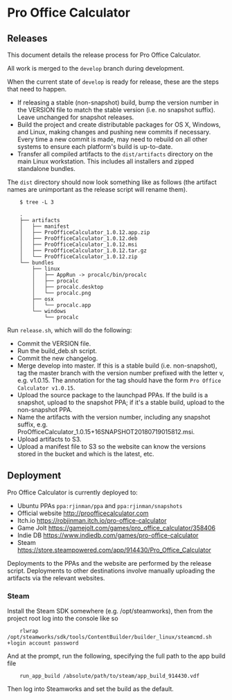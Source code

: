 # Pro Office Calculator

## Releases

This document details the release process for Pro Office Calculator.

All work is merged to the `develop` branch during development.

When the current state of `develop` is ready for release, these are the steps that need to happen.

* If releasing a stable (non-snapshot) build, bump the version number in the VERSION file to match
the stable version (i.e. no snapshot suffix). Leave unchanged for snapshot releases.
* Build the project and create distributable packages for OS X, Windows, and Linux, making changes
and pushing new commits if necessary. Every time a new commit is made, may need to rebuild on all
other systems to ensure each platform's build is up-to-date.
* Transfer all compiled artifacts to the `dist/artifacts` directory on the main Linux
workstation. This includes all installers and zipped standalone bundles.

The `dist` directory should now look something like as follows (the artifact names are unimportant
as the release script will rename them).

```
    $ tree -L 3

    .
    ├── artifacts
    │   ├── manifest
    │   ├── ProOfficeCalculator_1.0.12.app.zip
    │   ├── ProOfficeCalculator_1.0.12.deb
    │   ├── ProOfficeCalculator_1.0.12.msi
    │   ├── ProOfficeCalculator_1.0.12.tar.gz
    │   └── ProOfficeCalculator_1.0.12.zip
    └── bundles
        ├── linux
        │   ├── AppRun -> procalc/bin/procalc
        │   ├── procalc
        │   ├── procalc.desktop
        │   └── procalc.png
        ├── osx
        │   └── procalc.app
        └── windows
            └── procalc
```

Run `release.sh`, which will do the following:

* Commit the VERSION file.
* Run the build_deb.sh script.
* Commit the new changelog.
* Merge develop into master. If this is a stable build (i.e. non-snapshot), tag the master branch
with the version number prefixed with the letter v, e.g. v1.0.15. The annotation for the tag should
have the form `Pro Office Calculator v1.0.15`.
* Upload the source package to the launchpad PPAs. If the build is a snapshot, upload to the
snapshot PPA; if it's a stable build, upload to the non-snapshot PPA.
* Name the artifacts with the version number, including any snapshot suffix, e.g.
ProOfficeCalculator_1.0.15+16SNAPSHOT20180719015812.msi.
* Upload artifacts to S3.
* Upload a manifest file to S3 so the website can know the versions stored in the bucket and which
is the latest, etc.


## Deployment

Pro Office Calculator is currently deployed to:

* Ubuntu PPAs `ppa:rjinman/ppa` and `ppa:rjinman/snapshots`
* Official website http://proofficecalculator.com
* Itch.io https://robjinman.itch.io/pro-office-calculator
* Game Jolt https://gamejolt.com/games/pro_office_calculator/358406
* Indie DB https://www.indiedb.com/games/pro-office-calculator
* Steam https://store.steampowered.com/app/914430/Pro_Office_Calculator

Deployments to the PPAs and the website are performed by the release script. Deployments to other
destinations involve manually uploading the artifacts via the relevant websites.


### Steam

Install the Steam SDK somewhere (e.g. /opt/steamworks), then from the project root log into the
console like so

```
    rlwrap /opt/steamworks/sdk/tools/ContentBuilder/builder_linux/steamcmd.sh +login account password
```

And at the prompt, run the following, specifying the full path to the app build file

```
    run_app_build /absolute/path/to/steam/app_build_914430.vdf
```

Then log into Steamworks and set the build as the default.
